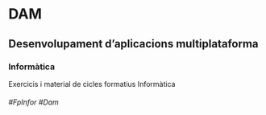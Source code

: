 # DAM
## Desenvolupament d’aplicacions multiplataforma
### Informàtica

Exercicis i material de cicles formatius Informàtica

###### #FpInfor #Dam
